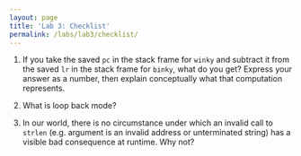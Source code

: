 ```yaml
---
layout: page
title: 'Lab 3: Checklist'
permalink: /labs/lab3/checklist/
---
```


1. If you take the saved `pc` in the stack frame for `winky` and subtract it from the saved `lr` in the stack frame for `binky`, what do you get? Express your answer as a number, then explain conceptually what that computation represents.

2. What is loop back mode?

3. In our world, there is no circumstance under which an invalid call to `strlen` (e.g. argument is an invalid address or unterminated string) has a visible bad consequence at runtime. Why not?

